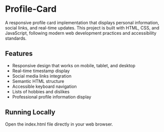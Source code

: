 # Profile-Card
A responsive profile card implementation that displays personal information, social links, and real-time updates. This project is built with HTML, CSS, and JavaScript, following modern web development practices and accessibility standards.

## Features
- Responsive design that works on mobile, tablet, and desktop
- Real-time timestamp display
- Social media links integration
- Semantic HTML structure
- Accessible keyboard navigation
- Lists of hobbies and dislikes
- Professional profile information display

## Running Locally
  Open the index.html file directly in your web browser.
